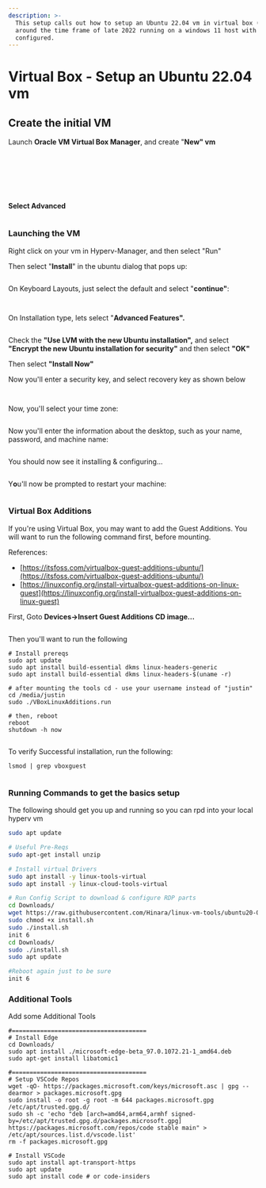 ```yaml
---
description: >-
  This setup calls out how to setup an Ubuntu 22.04 vm in virtual box (6.1.36)
  around the time frame of late 2022 running on a windows 11 host with Hyper-V
  configured.
---
```


# Virtual Box - Setup an Ubuntu 22.04 vm

## Create the initial VM

&#x20;Launch **Oracle VM Virtual Box Manager**, and create "**New" vm**

<figure><img src="../../../.gitbook/assets/image (20) (2).png" alt=""><figcaption></figcaption></figure>

<figure><img src="../../../.gitbook/assets/image (22) (1).png" alt=""><figcaption></figcaption></figure>

<figure><img src="../../../.gitbook/assets/image (52) (2).png" alt=""><figcaption></figcaption></figure>



<figure><img src="../../../.gitbook/assets/image (23) (2).png" alt=""><figcaption></figcaption></figure>

<figure><img src="../../../.gitbook/assets/image (24) (2).png" alt=""><figcaption></figcaption></figure>

<figure><img src="../../../.gitbook/assets/image (21) (2).png" alt=""><figcaption></figcaption></figure>

<figure><img src="../../../.gitbook/assets/image (43) (1).png" alt=""><figcaption></figcaption></figure>

**Select Advanced**

<figure><img src="../../../.gitbook/assets/image (44) (2).png" alt=""><figcaption></figcaption></figure>



### Launching the VM

Right click on your vm in Hyperv-Manager, and then select "Run"

Then select "**Install**" in the ubuntu dialog that pops up:

<figure><img src="../../../.gitbook/assets/image (61) (1).png" alt=""><figcaption></figcaption></figure>

On Keyboard Layouts, just select the default and select "**continue"**:

<figure><img src="../../../.gitbook/assets/image (56) (1).png" alt=""><figcaption></figcaption></figure>



<figure><img src="../../../.gitbook/assets/image (57) (1).png" alt=""><figcaption></figcaption></figure>

On Installation type, lets select "**Advanced Features".**

<figure><img src="../../../.gitbook/assets/image (67) (1).png" alt=""><figcaption></figcaption></figure>

Check the **"Use LVM with the new Ubuntu installation",** and select **"Encrypt the new Ubuntu installation for security"** and then select **"OK"**

Then select **"Install Now"**

Now you'll enter a security key, and select recovery key as shown below

<figure><img src="../../../.gitbook/assets/image (60) (1).png" alt=""><figcaption></figcaption></figure>

<figure><img src="../../../.gitbook/assets/image (58) (1).png" alt=""><figcaption></figcaption></figure>

Now, you'll select your time zone:

<figure><img src="../../../.gitbook/assets/image (65) (1).png" alt=""><figcaption></figcaption></figure>

Now you'll enter the information about the desktop, such as your name, password, and machine name:

<figure><img src="../../../.gitbook/assets/image (68) (1).png" alt=""><figcaption></figcaption></figure>

You should now see it installing & configuring...

<figure><img src="../../../.gitbook/assets/image (66) (2).png" alt=""><figcaption></figcaption></figure>

Y**o**u'll now be prompted to restart your machine:

<figure><img src="../../../.gitbook/assets/image (64) (1).png" alt=""><figcaption></figcaption></figure>



###

### Virtual Box Additions

If you're using Virtual Box, you may want to add the Guest Additions. You will want to run the following command first, before mounting.

References:&#x20;

* [https://itsfoss.com/virtualbox-guest-additions-ubuntu/](https://itsfoss.com/virtualbox-guest-additions-ubuntu/)
* [https://linuxconfig.org/install-virtualbox-guest-additions-on-linux-guest](https://linuxconfig.org/install-virtualbox-guest-additions-on-linux-guest)

First, Goto **Devices->Insert Guest Additions CD image...**

<figure><img src="../../../.gitbook/assets/image (67) (2).png" alt=""><figcaption></figcaption></figure>

Then you'll want to run the following

```
# Install prereqs
sudo apt update
sudo apt install build-essential dkms linux-headers-generic 
sudo apt install build-essential dkms linux-headers-$(uname -r)

# after mounting the tools cd - use your username instead of "justin"
cd /media/justin
sudo ./VBoxLinuxAdditions.run

# then, reboot
reboot
shutdown -h now
```

<figure><img src="../../../.gitbook/assets/image (106).png" alt=""><figcaption></figcaption></figure>

To verify Successful installation, run the following:

```
lsmod | grep vboxguest
```

<figure><img src="../../../.gitbook/assets/image (59) (2).png" alt=""><figcaption></figcaption></figure>

### Running Commands to get the basics setup

The following should get you up and running so you can rpd into your local hyperv vm

```bash
sudo apt update

# Useful Pre-Reqs
sudo apt-get install unzip

# Install virtual Drivers
sudo apt install -y linux-tools-virtual
sudo apt install -y linux-cloud-tools-virtual

# Run Config Script to download & configure RDP parts
cd Downloads/
wget https://raw.githubusercontent.com/Hinara/linux-vm-tools/ubuntu20-04/ubuntu/20.04/install.sh
sudo chmod +x install.sh
sudo ./install.sh
init 6
cd Downloads/
sudo ./install.sh 
sudo apt update

#Reboot again just to be sure
init 6

```

### Additional Tools

Add some Additional Tools

```
#======================================
# Install Edge
cd Downloads/
sudo apt install ./microsoft-edge-beta_97.0.1072.21-1_amd64.deb 
sudo apt-get install libatomic1

#======================================
# Setup VSCode Repos
wget -qO- https://packages.microsoft.com/keys/microsoft.asc | gpg --dearmor > packages.microsoft.gpg
sudo install -o root -g root -m 644 packages.microsoft.gpg /etc/apt/trusted.gpg.d/
sudo sh -c 'echo "deb [arch=amd64,arm64,armhf signed-by=/etc/apt/trusted.gpg.d/packages.microsoft.gpg] https://packages.microsoft.com/repos/code stable main" > /etc/apt/sources.list.d/vscode.list'
rm -f packages.microsoft.gpg

# Install VSCode
sudo apt install apt-transport-https
sudo apt update
sudo apt install code # or code-insiders
```

